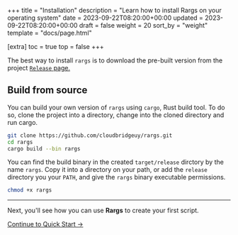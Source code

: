 +++
title = "Installation"
description = "Learn how to install Rargs on your operating system"
date = 2023-09-22T08:20:00+00:00
updated = 2023-09-22T08:20:00+00:00
draft = false
weight = 20
sort_by = "weight"
template = "docs/page.html"

[extra]
toc = true
top = false
+++

The best way to install `rargs` is to download the pre-built version from the project [`Release`
page.](https://github.com/cloudbridgeuy/rargs)

## Build from source

You can build your own version of `rargs` using `cargo`, Rust build tool. To do so, clone the
project into a directory, change into the cloned directory and run cargo.

```bash
git clone https://github.com/cloudbridgeuy/rargs.git
cd rargs
cargo build --bin rargs
```

You can find the build binary in the created `target/release` dirctory by the name `rargs`. Copy it
into a directory on your path, or add the `release` directory you your `PATH`, and give the `rargs`
binary executable permissions.

```bash
chmod +x rargs
```

---

Next, you'll see how you can use **Rargs** to create your first script.

[Continue to Quick Start →](../quick-start/)
